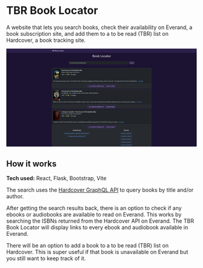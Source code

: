 # TBR Book Locator

A website that lets you search books, check their availability on Everand, a book subscription site, and add them to a to be read (TBR) list on Hardcover, a book tracking site.

<img src="docs/images/TBR Book Locator Screenshot 10-23-25.png" alt="screenshot" style="max-width: 100%;">

## How it works

**Tech used:** React, Flask, Bootstrap, Vite

The search uses the [Hardcover GraphQL API](https://docs.hardcover.app/api/getting-started/) to query books by title and/or author.

After getting the search results back, there is an option to check if any ebooks or audiobooks are available to read on Everand. This works by searching the ISBNs returned from the Hardcover API on Everand. The TBR Book Locator will display links to every ebook and audiobook available in Everand.

There will be an option to add a book to a to be read (TBR) list on Hardcover. This is super useful if that book is unavailable on Everand but you still want to keep track of it.